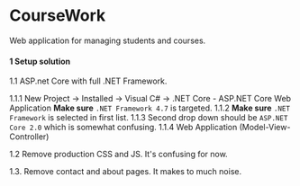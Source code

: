 # CourseWork
Web application for managing students and courses.

#### 1 Setup solution
1.1 ASP.net Core with full .NET Framework.

1.1.1 New Project -> Installed -> Visual C# -> .NET Core - ASP.NET Core Web Application
**Make sure** `.NET Framework 4.7` is targeted.
1.1.2 
**Make sure** `.NET Framework` is selected in first list. 
1.1.3
Second drop down should be `ASP.NET Core 2.0` which is somewhat confusing.
1.1.4
Web Application (Model-View-Controller)

1.2 Remove production CSS and JS. It's confusing for now.

1.3. Remove contact and about pages. It makes to much noise.
